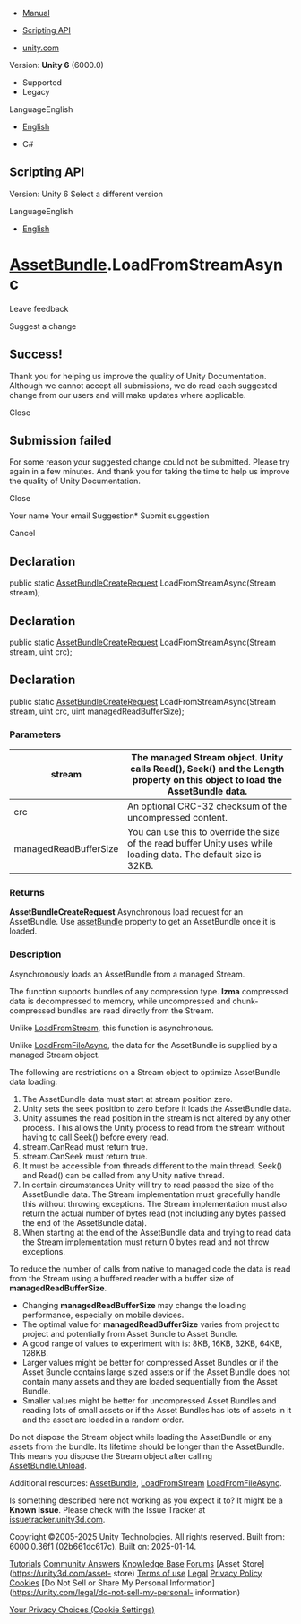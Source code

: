 [ ]()

  * [Manual](../Manual/index.html)
  * [Scripting API](../ScriptReference/index.html)

  * [unity.com](https://unity.com/)

Version: **Unity 6** (6000.0)

  * Supported
  * Legacy

LanguageEnglish

  * [English]()

  * C#

[ ](https://docs.unity3d.com)

## Scripting API

Version: Unity 6 Select a different version

LanguageEnglish

  * [English]()

#  [AssetBundle](AssetBundle.html).LoadFromStreamAsync

Leave feedback

Suggest a change

## Success!

Thank you for helping us improve the quality of Unity Documentation. Although
we cannot accept all submissions, we do read each suggested change from our
users and will make updates where applicable.

Close

## Submission failed

For some reason your suggested change could not be submitted. Please <a>try
again</a> in a few minutes. And thank you for taking the time to help us
improve the quality of Unity Documentation.

Close

Your name Your email Suggestion* Submit suggestion

Cancel

[ ]()

## Declaration

public static [AssetBundleCreateRequest](AssetBundleCreateRequest.html)
LoadFromStreamAsync(Stream stream);

## Declaration

public static [AssetBundleCreateRequest](AssetBundleCreateRequest.html)
LoadFromStreamAsync(Stream stream, uint crc);

## Declaration

public static [AssetBundleCreateRequest](AssetBundleCreateRequest.html)
LoadFromStreamAsync(Stream stream, uint crc, uint managedReadBufferSize);

### Parameters

stream | The managed Stream object. Unity calls Read(), Seek() and the Length property on this object to load the AssetBundle data.  
---|---  
crc | An optional CRC-32 checksum of the uncompressed content.  
managedReadBufferSize | You can use this to override the size of the read buffer Unity uses while loading data. The default size is 32KB.  
  
### Returns

**AssetBundleCreateRequest** Asynchronous load request for an AssetBundle. Use
[assetBundle](AssetBundleCreateRequest-assetBundle.html) property to get an
AssetBundle once it is loaded.

### Description

Asynchronously loads an AssetBundle from a managed Stream.

The function supports bundles of any compression type. **lzma** compressed
data is decompressed to memory, while uncompressed and chunk-compressed
bundles are read directly from the Stream.  
  
Unlike [LoadFromStream](AssetBundle.LoadFromStream.html), this function is
asynchronous.  
  
Unlike [LoadFromFileAsync](AssetBundle.LoadFromFileAsync.html), the data for
the AssetBundle is supplied by a managed Stream object.  
  
The following are restrictions on a Stream object to optimize AssetBundle data
loading:

  1. The AssetBundle data must start at stream position zero.
  2. Unity sets the seek position to zero before it loads the AssetBundle data.
  3. Unity assumes the read position in the stream is not altered by any other process. This allows the Unity process to read from the stream without having to call Seek() before every read.
  4. stream.CanRead must return true.
  5. stream.CanSeek must return true.
  6. It must be accessible from threads different to the main thread. Seek() and Read() can be called from any Unity native thread.
  7. In certain circumstances Unity will try to read passed the size of the AssetBundle data. The Stream implementation must gracefully handle this without throwing exceptions. The Stream implementation must also return the actual number of bytes read (not including any bytes passed the end of the AssetBundle data).
  8. When starting at the end of the AssetBundle data and trying to read data the Stream implementation must return 0 bytes read and not throw exceptions.

To reduce the number of calls from native to managed code the data is read
from the Stream using a buffered reader with a buffer size of
**managedReadBufferSize**.

  * Changing **managedReadBufferSize** may change the loading performance, especially on mobile devices.
  * The optimal value for **managedReadBufferSize** varies from project to project and potentially from Asset Bundle to Asset Bundle.
  * A good range of values to experiment with is: 8KB, 16KB, 32KB, 64KB, 128KB.
  * Larger values might be better for compressed Asset Bundles or if the Asset Bundle contains large sized assets or if the Asset Bundle does not contain many assets and they are loaded sequentially from the Asset Bundle.
  * Smaller values might be better for uncompressed Asset Bundles and reading lots of small assets or if the Asset Bundles has lots of assets in it and the asset are loaded in a random order.

Do not dispose the Stream object while loading the AssetBundle or any assets
from the bundle. Its lifetime should be longer than the AssetBundle. This
means you dispose the Stream object after calling
[AssetBundle.Unload](AssetBundle.Unload.html).  
  
Additional resources: [AssetBundle](AssetBundle.html),
[LoadFromStream](AssetBundle.LoadFromStream.html)
[LoadFromFileAsync](AssetBundle.LoadFromFileAsync.html).

Is something described here not working as you expect it to? It might be a
**Known Issue**. Please check with the Issue Tracker at
[issuetracker.unity3d.com](https://issuetracker.unity3d.com).

Copyright ©2005-2025 Unity Technologies. All rights reserved. Built from:
6000.0.36f1 (02b661dc617c). Built on: 2025-01-14.

[Tutorials](https://unity3d.com/learn) [Community
Answers](https://answers.unity3d.com) [Knowledge
Base](https://support.unity3d.com/hc/en-us)
[Forums](https://forum.unity3d.com) [Asset Store](https://unity3d.com/asset-
store) [Terms of use](https://docs.unity3d.com/Manual/TermsOfUse.html)
[Legal](https://unity.com/legal) [Privacy
Policy](https://unity.com/legal/privacy-policy)
[Cookies](https://unity.com/legal/cookie-policy) [Do Not Sell or Share My
Personal Information](https://unity.com/legal/do-not-sell-my-personal-
information)

[Your Privacy Choices (Cookie Settings)](javascript:void\(0\);)

